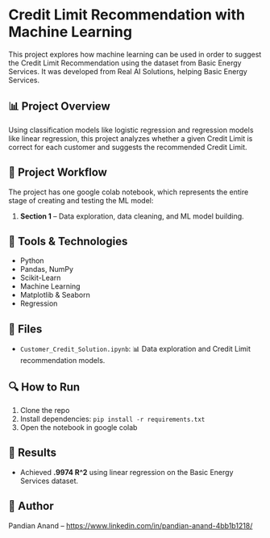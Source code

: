# Credit Limit Recommendation with Machine Learning 

This project explores how machine learning can be used in order to suggest the Credit Limit Recommendation using the dataset from Basic Energy Services. It was developed from Real AI Solutions, helping Basic Energy Services.

## 📊 Project Overview
Using classification models like logistic regression and regression models like linear regression, this project analyzes whether a given Credit Limit is correct for each customer and suggests the recommended Credit Limit.

## 🚀 Project Workflow

The project has one google colab notebook, which represents the entire stage of creating and testing the ML model:

1. **Section 1** – Data exploration, data cleaning, and ML model building.

## 🧠 Tools & Technologies
- Python
- Pandas, NumPy
- Scikit-Learn
- Machine Learning
- Matplotlib & Seaborn
- Regression

## 📁 Files
- `Customer_Credit_Solution.ipynb`: 📊 Data exploration and Credit Limit recommendation models.

## 🔍 How to Run
1. Clone the repo
2. Install dependencies: `pip install -r requirements.txt`
3. Open the notebook in google colab

## 📌 Results
- Achieved **.9974 R^2** using linear regression on the Basic Energy Services dataset.

## 👤 Author
Pandian Anand – https://www.linkedin.com/in/pandian-anand-4bb1b1218/
